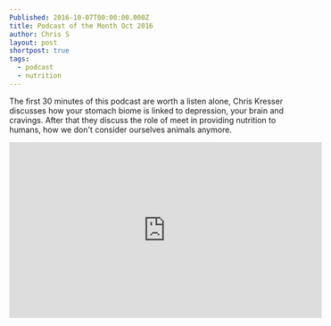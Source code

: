 ```yaml
---
Published: 2016-10-07T00:00:00.000Z
title: Podcast of the Month Oct 2016
author: Chris S
layout: post
shortpost: true
tags:
  - podcast
  - nutrition
---
```



The first 30 minutes of this podcast are worth a listen alone, Chris Kresser discusses how your stomach biome is linked to depression, your brain and cravings. After that they discuss the role of meet in providing nutrition to humans, how we don't consider ourselves animals anymore.

<iframe width="560" height="315" src="https://www.youtube.com/embed/v_2vNj8pshY" frameborder="0" allowfullscreen></iframe>